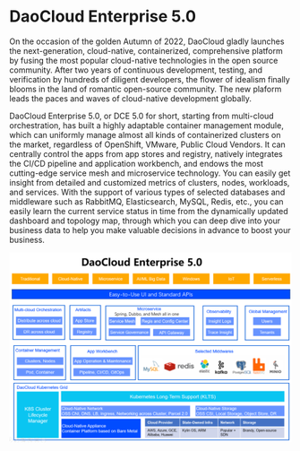 # DaoCloud Enterprise 5.0

On the occasion of the golden Autumn of 2022, DaoCloud gladly launches the next-generation, cloud-native, containerized, comprehensive platform by fusing the most popular cloud-native technologies in the open source community. After two years of continuous development, testing, and verification by hundreds of diligent developers, the flower of idealism finally blooms in the land of romantic open-source community. The new plaform leads the paces and waves of cloud-native development globally.

DaoCloud Enterprise 5.0, or DCE 5.0 for short, starting from multi-cloud orchestration, has built a highly adaptable container management module, which can uniformly manage almost all kinds of containerized clusters on the market, regardless of OpenShift, VMware, Public Cloud Vendors. It can centrally control the apps from app stores and registry, natively integrates the CI/CD pipeline and application workbench, and endows the most cutting-edge service mesh and microservice technology. You can easily get insight from detailed and customized metrics of clusters, nodes, workloads, and services. With the support of various types of selected databases and middleware such as RabbitMQ, Elasticsearch, MySQL, Redis, etc., you can easily learn the current service status in time from the dynamically updated dashboard and topology map, through which you can deep dive into your business data to help you make valuable decisions in advance to boost your business.

![modules](images/dce-en.png)
